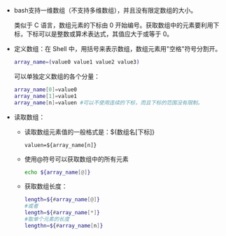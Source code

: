 - bash支持一维数组（不支持多维数组），并且没有限定数组的大小。

  类似于 C 语言，数组元素的下标由 0 开始编号。获取数组中的元素要利用下标，下标可以是整数或算术表达式，其值应大于或等于 0。

- 定义数组：在 Shell 中，用括号来表示数组，数组元素用"空格"符号分割开。

  ```bash
  array_name=(value0 value1 value2 value3)
  ```

  可以单独定义数组的各个分量：

  ```bash
  array_name[0]=value0
  array_name[1]=value1
  array_name[n]=valuen #可以不使用连续的下标，而且下标的范围没有限制。
  ```

- 读取数组：

  - 读取数组元素值的一般格式是：${数组名[下标]}

    ```
    valuen=${array_name[n]}
    ```

  - 使用@符号可以获取数组中的所有元素

    ```bash
    echo ${array_name[@]}
    ```

  - 获取数组长度：

    ```bash
    length=${#array_name[@]}
    #或者
    length=${#array_name[*]}
    #取单个元素的长度
    lengthn=${#array_name[n]}
    ```

    

